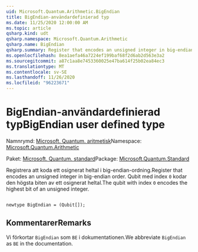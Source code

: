 ```yaml
---
uid: Microsoft.Quantum.Arithmetic.BigEndian
title: BigEndian-användardefinierad typ
ms.date: 11/25/2020 12:00:00 AM
ms.topic: article
qsharp.kind: udt
qsharp.namespace: Microsoft.Quantum.Arithmetic
qsharp.name: BigEndian
qsharp.summary: Register that encodes an unsigned integer in big-endian order. The qubit with index `0` encodes the highest bit of an unsigned integer.
ms.openlocfilehash: 8ea1aefa46a7224ef199baf68f2d6ab2d563e3a2
ms.sourcegitcommit: a87c1aa8e7453360025e47ba614f25b02ea84ec3
ms.translationtype: MT
ms.contentlocale: sv-SE
ms.lasthandoff: 11/26/2020
ms.locfileid: "96223671"
---
```

# <a name="bigendian-user-defined-type"></a><span data-ttu-id="c8745-102">BigEndian-användardefinierad typ</span><span class="sxs-lookup"><span data-stu-id="c8745-102">BigEndian user defined type</span></span>

<span data-ttu-id="c8745-103">Namnrymd: [Microsoft. Quantum. aritmetisk](xref:Microsoft.Quantum.Arithmetic)</span><span class="sxs-lookup"><span data-stu-id="c8745-103">Namespace: [Microsoft.Quantum.Arithmetic](xref:Microsoft.Quantum.Arithmetic)</span></span>

<span data-ttu-id="c8745-104">Paket: [Microsoft. Quantum. standard](https://nuget.org/packages/Microsoft.Quantum.Standard)</span><span class="sxs-lookup"><span data-stu-id="c8745-104">Package: [Microsoft.Quantum.Standard](https://nuget.org/packages/Microsoft.Quantum.Standard)</span></span>


<span data-ttu-id="c8745-105">Registrera att koda ett osignerat heltal i big-endian-ordning.</span><span class="sxs-lookup"><span data-stu-id="c8745-105">Register that encodes an unsigned integer in big-endian order.</span></span> <span data-ttu-id="c8745-106">Qubit med index `0` kodar den högsta biten av ett osignerat heltal.</span><span class="sxs-lookup"><span data-stu-id="c8745-106">The qubit with index `0` encodes the highest bit of an unsigned integer.</span></span>

```qsharp

newtype BigEndian = (Qubit[]);
```



## <a name="remarks"></a><span data-ttu-id="c8745-107">Kommentarer</span><span class="sxs-lookup"><span data-stu-id="c8745-107">Remarks</span></span>

<span data-ttu-id="c8745-108">Vi förkortar `BigEndian` som `BE` i dokumentationen.</span><span class="sxs-lookup"><span data-stu-id="c8745-108">We abbreviate `BigEndian` as `BE` in the documentation.</span></span>